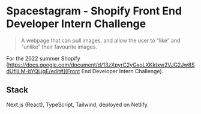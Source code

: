 # Spacestagram - Shopify Front End Developer Intern Challenge

> A webpage that can pull images, and allow the user to “like” and “unlike” their favourite images.

For the 2022 summer Shopify [https://docs.google.com/document/d/13zXpyrC2yGxoLXKktxw2VJG2Jw8SdUfliLM-bYQLjqE/edit#](Front End Developer Intern Challenge).

## Stack

Next.js (React), TypeScript, Tailwind, deployed on Netlify.
